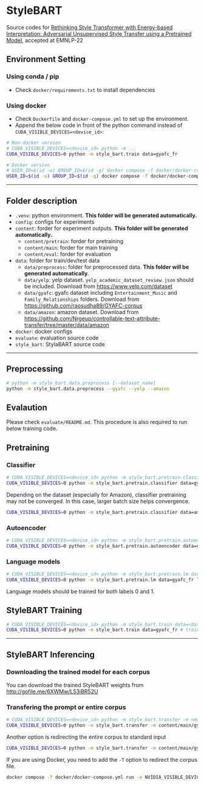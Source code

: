 # StyleBART
Source codes for [Rethinking Style Transformer with Energy-based Interpretation: Adversarial Unsupervised Style Transfer using a Pretrained Model](https://preview.aclanthology.org/emnlp-22-ingestion/2022.emnlp-main.366/), accepted at EMNLP-22

## Environment Setting
### Using conda / pip
* Check `docker/requirements.txt` to install dependencies

### Using docker
* Check `Dockerfile` and `docker-compose.yml` to set up the environment.
* Append the below code in front of the python command instead of `CUDA_VISIBLE_DEVICES=<device_id>`:
```sh
# Non-docker version
# CUDA_VISIBLE_DEVICES=<device_id> python -m ...
CUDA_VISIBLE_DEVICES=0 python -m style_bart.train data=gyafc_fr

# Docker version
# USER_ID=$(id -u) GROUP_ID=$(id -g) docker compose -f docker/docker-compose.yml run -e NVIDIA_VISIBLE_DEVICES=<device_id> app python -m ...
USER_ID=$(id -u) GROUP_ID=$(id -g) docker compose -f docker/docker-compose.yml run -e NVIDIA_VISIBLE_DEVICES=0 app python -m style_bart.train data=gyafc_fr
```

-----------------
## Folder description
* `.venv`: python environment. **This folder will be generated automatically.**
* `config`: configs for experiments
* `content`: forder for experiment outputs. **This folder will be generated automatically.**
    - `content/pretrain`: forder for pretraining
    - `content/main`: forder for main training
    - `content/eval`: forder for evaluation
* `data`: folder for train/dev/test data
    - `data/preprocess`: folder for preprocessed data. **This folder will be generated automatically.**
    - `data/yelp`: yelp dataset. `yelp_academic_dataset_review.json` should be included. Download from https://www.yelp.com/dataset
    - `data/gyafc`: gyafc dataset including `Entertainment_Music` and `Family_Relationships` folders. Download from https://github.com/raosudha89/GYAFC-corpus 
    - `data/amazon`: amazon dataset. Download from https://github.com/Nrgeup/controllable-text-attribute-transfer/tree/master/data/amazon  
* `docker`: docker configs
* `evaluate`: evaluation source code
* `style_bart`: StylaBART source code

-----------------
## Preprocessing
```sh
# python -m style_bart.data.preprocess [--dataset_name]
python -m style_bart.data.preprocess --gyafc --yelp --amazon
```

## Evalaution
Please check `evaluate/README.md`.
This procedure is also required to run below training code.

## Pretraining
### Classifier
```sh
# CUDA_VISIBLE_DEVICES=<device_id> python -m style_bart.pretrain.classifier data=<dataset_name> [args]
CUDA_VISIBLE_DEVICES=0 python -m style_bart.pretrain.classifier data=gyafc_fr
```

Depending on the dataset (especially for Amazon), classifier pretraining may not be converged.
In this case, larger batch size helps convergence.

```sh
CUDA_VISIBLE_DEVICES=0 python -m style_bart.pretrain.classifier data=amazon train.batch_size=512 # train.accumulation=2
```

### Autoencoder
```sh
# CUDA_VISIBLE_DEVICES=<device_id> python -m style_bart.pretrain.autoencoder data=<dataset_name> [args]
CUDA_VISIBLE_DEVICES=0 python -m style_bart.pretrain.autoencoder data=gyafc_fr
```

### Language models
```sh
# CUDA_VISIBLE_DEVICES=<device_id> python -m style_bart.pretrain.lm data=<dataset_name> label=<style> [args]
CUDA_VISIBLE_DEVICES=0 python -m style_bart.pretrain.lm data=gyafc_fr label=0
```
Language models should be trained for both labels 0 and 1.

## StyleBART Training 
```sh
# CUDA_VISIBLE_DEVICES=<device_id> python -m style_bart.train data=<dataset_name> [args]
CUDA_VISIBLE_DEVICES=0 python -m style_bart.train data=gyafc_fr # train.accumulation=2
```

-----------------
## StyleBART Inferencing 
### Downloading the trained model for each corpus
You can download the trained StyleBART weights from http://gofile.me/6XWMw/L53iBR52U

### Transfering the prompt or entire corpus
```sh
# CUDA_VISIBLE_DEVICES=<device_id> python -m style_bart.transfer -m <model_path> -l <target_style_label> <prompt>
CUDA_VISIBLE_DEVICES=0 python -m style_bart.transfer -m content/main/gyafc_fr/dump -l 0 "He loves you, too, girl...Time will tell."
```
Another option is redirecting the entire corpus to standard input
```sh
CUDA_VISIBLE_DEVICES=0 python -m style_bart.transfer -m content/main/gyafc_fr/dump -l 0 < data/preprocessed/gyafc_fr/sentences.test.1.txt
```

If you are using Docker, you need to add the `-T` option to redirect the corpus file.
```sh
docker compose -f docker/docker-compose.yml run -e NVIDIA_VISIBLE_DEVICES=0 -T app python -m style_bart.transfer -m content/main/gyafc_fr/dump -l 1 < data/preprocessed/gyafc_fr/sentences.test.0.txt > output.txt
```
